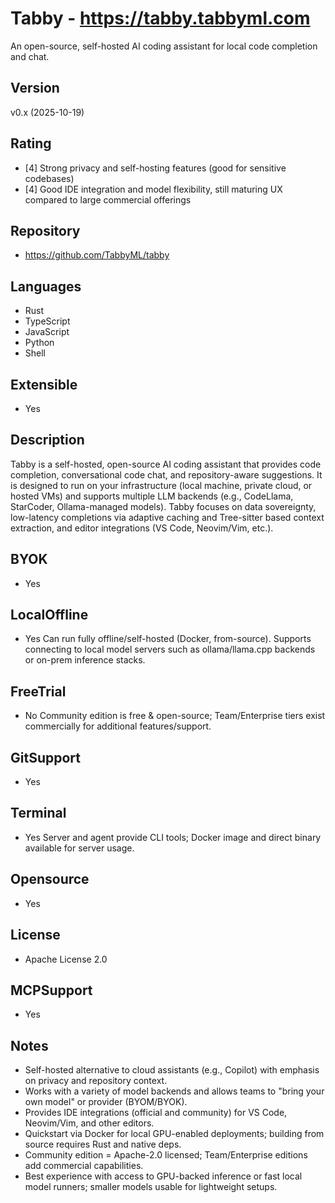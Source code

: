 # Tabby - https://tabby.tabbyml.com
An open-source, self-hosted AI coding assistant for local code completion and chat.

## Version
v0.x (2025-10-19)

## Rating
- [4] Strong privacy and self-hosting features (good for sensitive codebases)
- [4] Good IDE integration and model flexibility, still maturing UX compared to large commercial offerings
  
## Repository
- https://github.com/TabbyML/tabby
  
## Languages
- Rust
- TypeScript
- JavaScript
- Python
- Shell

## Extensible
- Yes

## Description
Tabby is a self-hosted, open-source AI coding assistant that provides code completion, conversational code chat, and repository-aware suggestions. It is designed to run on your infrastructure (local machine, private cloud, or hosted VMs) and supports multiple LLM backends (e.g., CodeLlama, StarCoder, Ollama-managed models). Tabby focuses on data sovereignty, low-latency completions via adaptive caching and Tree-sitter based context extraction, and editor integrations (VS Code, Neovim/Vim, etc.).

## BYOK
- Yes

## LocalOffline
- Yes
  Can run fully offline/self-hosted (Docker, from-source). Supports connecting to local model servers such as ollama/llama.cpp backends or on-prem inference stacks. 

## FreeTrial
- No
  Community edition is free & open-source; Team/Enterprise tiers exist commercially for additional features/support.

## GitSupport
- Yes

## Terminal
- Yes
  Server and agent provide CLI tools; Docker image and direct binary available for server usage.

## Opensource
- Yes

## License
- Apache License 2.0

## MCPSupport
- Yes

## Notes
- Self-hosted alternative to cloud assistants (e.g., Copilot) with emphasis on privacy and repository context.
- Works with a variety of model backends and allows teams to "bring your own model" or provider (BYOM/BYOK).
- Provides IDE integrations (official and community) for VS Code, Neovim/Vim, and other editors.
- Quickstart via Docker for local GPU-enabled deployments; building from source requires Rust and native deps.
- Community edition = Apache-2.0 licensed; Team/Enterprise editions add commercial capabilities.
- Best experience with access to GPU-backed inference or fast local model runners; smaller models usable for lightweight setups.
